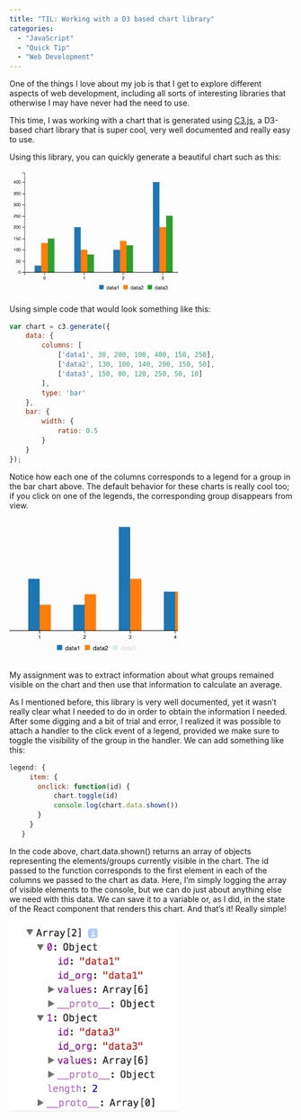```yaml
---
title: "TIL: Working with a D3 based chart library"
categories:
  - "JavaScript"
  - "Quick Tip"
  - "Web Development"
---
```


One of the things I love about my job is that I get to explore different aspects of web development, including all sorts of interesting libraries that otherwise I may have never had the need to use.

This time, I was working with a chart that is generated using [C3.js](http://c3js.org/), a D3-based chart library that is super cool, very well documented and really easy to use.

Using this library, you can quickly generate a beautiful chart such as this:

<img src="/assets/images/posts/D3-image1.png" width="300" class="align-center">

Using simple code that would look something like this:
```javascript
var chart = c3.generate({
    data: {
        columns: [
            ['data1', 30, 200, 100, 400, 150, 250],
            ['data2', 130, 100, 140, 200, 150, 50],
            ['data3', 150, 80, 120, 250, 50, 10]
        ],
        type: 'bar'
    },
    bar: {
        width: {
            ratio: 0.5
        }
    }
});
```

Notice how each one of the columns corresponds to a legend for a group in the bar chart above.  The default behavior for these charts is really cool too; if you click on one of the legends, the corresponding group disappears from view.

<img src="/assets/images/posts/D3-image2.png" width="300" class="align-center">

My assignment was to extract information about what groups remained visible on the chart and then use that information to calculate an average.

As I mentioned before, this library is very well documented, yet it wasn’t really clear what I needed to do in order to obtain the information I needed. After some digging and a bit of trial and error, I realized it was possible to attach a handler to the click event of a legend, provided we make sure to toggle the visibility of the group in the handler. We can add something like this:

```javascript
legend: {
     item: {
       onclick: function(id) {
           chart.toggle(id)
           console.log(chart.data.shown())
       }  
     }    
   }
```
In the code above, chart.data.shown() returns an array of objects representing the elements/groups currently visible in the chart. The id passed to the function corresponds to the first element in each of the columns we passed to the chart as data. Here, I’m simply logging the array of visible elements to the console, but we can do just about anything else we need with this data. We can save it to a variable or, as I did, in the state of the React component that renders this chart. And that’s it! Really simple!

<img src="/assets/images/posts/D3-image3.png" width="300" class="align-center">
